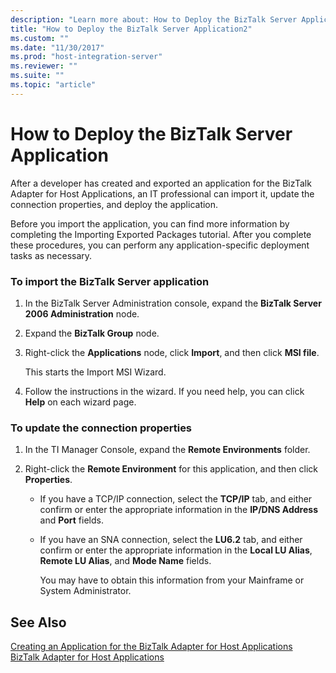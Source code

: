 ```yaml
---
description: "Learn more about: How to Deploy the BizTalk Server Application"
title: "How to Deploy the BizTalk Server Application2"
ms.custom: ""
ms.date: "11/30/2017"
ms.prod: "host-integration-server"
ms.reviewer: ""
ms.suite: ""
ms.topic: "article"
---
```

# How to Deploy the BizTalk Server Application
After a developer has created and exported an application for the BizTalk Adapter for Host Applications, an IT professional can import it, update the connection properties, and deploy the application.  
  
 Before you import the application, you can find more information by completing the Importing Exported Packages tutorial. After you complete these procedures, you can perform any application-specific deployment tasks as necessary.  
  
### To import the BizTalk Server application  
  
1.  In the BizTalk Server Administration console, expand the **BizTalk Server 2006 Administration** node.  
  
2.  Expand the **BizTalk Group** node.  
  
3.  Right-click the **Applications** node, click **Import**, and then click **MSI file**.  
  
     This starts the Import MSI Wizard.  
  
4.  Follow the instructions in the wizard. If you need help, you can click **Help** on each wizard page.  
  
### To update the connection properties  
  
1.  In the TI Manager Console, expand the **Remote Environments** folder.  
  
2.  Right-click the **Remote Environment** for this application, and then click **Properties**.  
  
    -   If you have a TCP/IP connection, select the **TCP/IP** tab, and either confirm or enter the appropriate information in the **IP/DNS Address** and **Port** fields.  
  
    -   If you have an SNA connection, select the **LU6.2** tab, and either confirm or enter the appropriate information in the **Local LU Alias**, **Remote LU Alias**, and **Mode Name** fields.  
  
         You may have to obtain this information from your Mainframe or System Administrator.  
  
## See Also  
 [Creating an Application for the BizTalk Adapter for Host Applications](../core/creating-an-application-for-the-biztalk-adapter-for-host-applications2.md)   
 [BizTalk Adapter for Host Applications](../core/biztalk-adapter-for-host-applications2.md)
